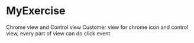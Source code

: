 # MyExercise
Chrome view and Control view
Customer view for chrome icon and control view, every part of view can do click event
